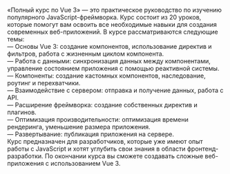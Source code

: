 «Полный курс по Vue 3» — это практическое руководство по изучению популярного JavaScript-фреймворка. Курс состоит из 20 уроков, которые помогут вам освоить все необходимые навыки для создания современных веб-приложений.
В курсе рассматриваются следующие темы:  
— Основы Vue 3: создание компонентов, использование директив и фильтров, работа с жизненным циклом компонента.  
— Работа с данными: синхронизация данных между компонентами, управление состоянием приложения с помощью реактивной системы.  
— Компоненты: создание кастомных компонентов, наследование, роутинг и перехватчики.  
— Взаимодействие с сервером: отправка и получение данных, работа с API.  
— Расширение фреймворка: создание собственных директив и плагинов.  
— Оптимизация производительности: оптимизация времени рендеринга, уменьшение размера приложения.  
— Развертывание: публикация приложения на сервере.  
Курс предназначен для разработчиков, которые уже имеют опыт работы с JavaScript и хотят углубить свои знания в области фронтенд-разработки. По окончании курса вы сможете создавать сложные веб-приложения с использованием Vue 3.

